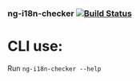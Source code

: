 ### ng-i18n-checker [![Build Status](https://travis-ci.org/WatchBeam/ng-i18n-checker.svg?branch=master)](https://travis-ci.org/WatchBeam/ng-i18n-checker)


# CLI use:
Run `ng-i18n-checker --help`
